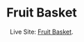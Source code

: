 <!-- Please update value in the {}  -->

<h1 align="center">Fruit Basket</h1>

<div align="center">
   Live Site:  <a href="https://fruit-basket-inj.netlify.app/" target="_blank">Fruit Basket</a>.
</div>
